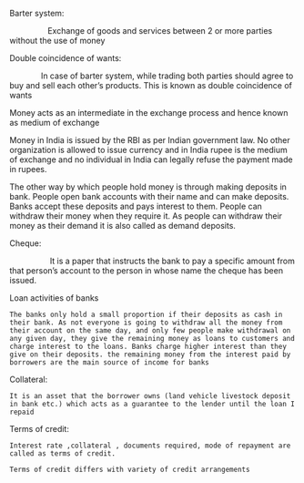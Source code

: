 



Barter system:

                 Exchange of goods and services between 2 or more parties without the use of money

Double coincidence of wants:

              In case of barter system, while trading both parties should agree to buy and sell each other’s products. This is known as double coincidence of wants

Money acts as an intermediate in the exchange process and hence known as medium of exchange

Money in India is issued by the RBI as per Indian government law. No other organization is allowed to issue currency and in India rupee is the medium of exchange and no individual in India can legally refuse the payment made in rupees.

The other way by which people hold money is through making deposits in bank. People open bank accounts with their name and can make deposits. Banks accept these deposits and pays interest to them. People can withdraw their money when they require it. As people can withdraw their money as their demand it is also called as demand deposits.

Cheque:

                  It is a paper that instructs the bank to pay a specific amount from that person’s account to the person in whose name the cheque has been issued.

Loan activities of banks  
  

	The banks only hold a small proportion if their deposits as cash in their bank. As not everyone is going to withdraw all the money from their account on the same day, and only few people make withdrawal on any given day, they give the remaining money as loans to customers and charge interest to the loans. Banks charge higher interest than they give on their deposits. the remaining money from the interest paid by borrowers are the main source of income for banks

Collateral:

	It is an asset that the borrower owns (land vehicle livestock deposit in bank etc.) which acts as a guarantee to the lender until the loan I repaid

Terms of credit:

	Interest rate ,collateral , documents required, mode of repayment are called as terms of credit.

	Terms of credit differs with variety of credit arrangements






